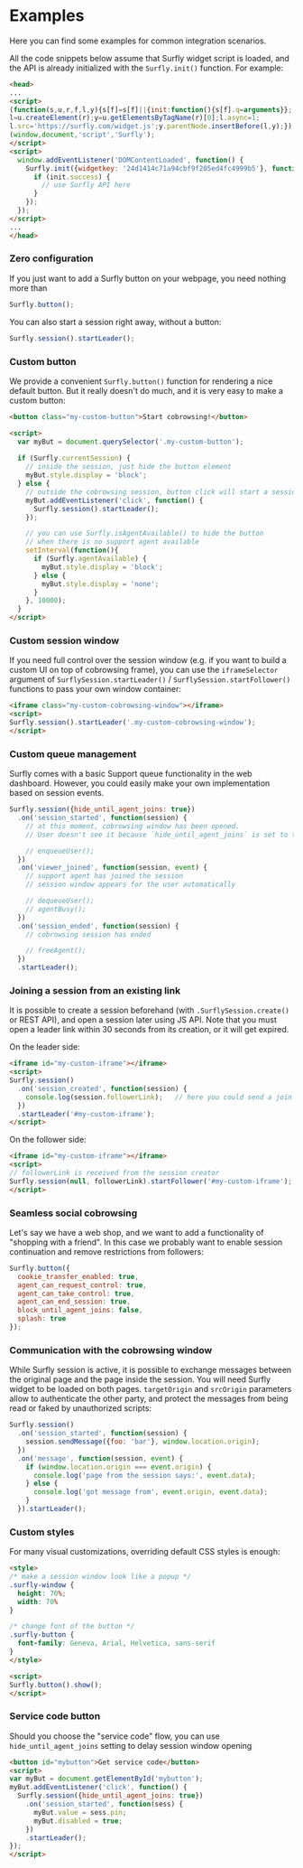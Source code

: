 # Examples
Here you can find some examples for common integration scenarios.

All the code snippets below assume that Surfly widget script is loaded, and the API is already initialized with the `Surfly.init()` function. For example:

```html
<head>
...
<script>
(function(s,u,r,f,l,y){s[f]=s[f]||{init:function(){s[f].q=arguments}};
l=u.createElement(r);y=u.getElementsByTagName(r)[0];l.async=1;
l.src='https://surfly.com/widget.js';y.parentNode.insertBefore(l,y);})
(window,document,'script','Surfly');
</script>
<script>
  window.addEventListener('DOMContentLoaded', function() {
    Surfly.init({widgetkey: '24d1414c71a94cbf9f205ed4fc4999b5'}, function(init) {
      if (init.success) {
        // use Surfly API here
      }
    });
  });
</script>
...
</head>
```

### Zero configuration
If you just want to add a Surfly button on your webpage, you need nothing more than
```javascript
Surfly.button();
```

You can also start a session right away, without a button:
```javascript
Surfly.session().startLeader();
```

### Custom button
We provide a convenient `Surfly.button()` function for rendering a nice default button. But it really doesn't do much, and it is very easy to make a custom button:

```html
<button class="my-custom-button">Start cobrowsing!</button>

<script>
  var myBut = document.querySelector('.my-custom-button');
  
  if (Surfly.currentSession) {
    // inside the session, just hide the button element
    myBut.style.display = 'block';
  } else {
    // outside the cobrowsing session, button click will start a session
    myBut.addEventListener('click', function() {
      Surfly.session().startLeader();
    });

    // you can use Surfly.isAgentAvailable() to hide the button
    // when there is no support agent available
    setInterval(function(){
      if (Surfly.agentAvailable) {
        myBut.style.display = 'block';
      } else {
        myBut.style.display = 'none';
      }
    }, 10000);
  }
</script>
```

### Custom session window
If you need full control over the session window (e.g. if you want to build a custom UI on top of cobrowsing frame), you can use the `iframeSelector` argument of `SurflySession.startLeader()` / `SurflySession.startFollower()` functions to pass your own window container:
```html
<iframe class="my-custom-cobrowsing-window"></iframe>
<script>
Surfly.session().startLeader('.my-custom-cobrowsing-window');
</script>
```

### Custom queue management
Surfly comes with a basic Support queue functionality in the web dashboard. However, you could easily make your own implementation based on session events.

```javascript
Surfly.session({hide_until_agent_joins: true})
  .on('session_started', function(session) {
    // at this moment, cobrowsing window has been opened.
    // User doesn't see it because `hide_until_agent_joins` is set to true

    // enqueueUser();
  })
  .on('viewer_joined', function(session, event) {
    // support agent has joined the session
    // session window appears for the user automatically

    // dequeueUser();
    // agentBusy();
  })
  .on('session_ended', function(session) {
    // cobrowsing session has ended

    // freeAgent();
  })
  .startLeader();
```

### Joining a session from an existing link

It is possible to create a session beforehand (with `.SurflySession.create()` or REST API), and open a session later using JS API. Note that you must open a leader link within 30 seconds from its creation, or it will get expired.

On the leader side:
```html
<iframe id="my-custom-iframe"></iframe>
<script>
Surfly.session()
  .on('session_created', function(session) {
    console.log(session.followerLink);   // here you could send a join link to the other user
  })
  .startLeader('#my-custom-iframe');
</script>
```

On the follower side:
```html
<iframe id="my-custom-iframe"></iframe>
<script>
// followerLink is received from the session creator
Surfly.session(null, followerLink).startFollower('#my-custom-iframe');
</script>
```


### Seamless social cobrowsing
Let's say we have a web shop, and we want to add a functionality of "shopping with a friend". In this case we probably want to enable session continuation and remove restrictions from followers:

```javascript
Surfly.button({
  cookie_transfer_enabled: true,
  agent_can_request_control: true,
  agent_can_take_control: true,
  agent_can_end_session: true,
  block_until_agent_joins: false,
  splash: true
});
```

### Communication with the cobrowsing window
While Surfly session is active, it is possible to exchange messages between the original page and the page inside the session. You will need Surfly widget to be loaded on both pages. `targetOrigin` and `srcOrigin` parameters allow to authenticate the other party, and protect the messages from being read or faked by unauthorized scripts:
```javascript
Surfly.session()
  .on('session_started', function(session) {
    session.sendMessage({foo: 'bar'}, window.location.origin);
  })
  .on('message', function(session, event) {
    if (window.location.origin === event.origin) {
      console.log('page from the session says:', event.data);
    } else {
      console.log('got message from', event.origin, event.data);
    }
  }).startLeader();
```

### Custom styles
For many visual customizations, overriding default CSS styles is enough:
```html
<style>
/* make a session window look like a popup */
.surfly-window {
  height: 70%;
  width: 70%
}

/* change font of the button */
.surfly-button {
  font-family: Geneva, Arial, Helvetica, sans-serif
}
</style>

<script>
Surfly.button().show();
</script>
```

### Service code button

Should you choose the "service code" flow, you can use `hide_until_agent_joins` setting to delay session window opening

```html
<button id="mybutton">Get service code</button>
<script>
var myBut = document.getElementById('mybutton');
myBut.addEventListener('click', function() {
  Surfly.session({hide_until_agent_joins: true})
    .on('session_started', function(sess) {
      myBut.value = sess.pin;
      myBut.disabled = true;
    })
    .startLeader();
});
</script>
```